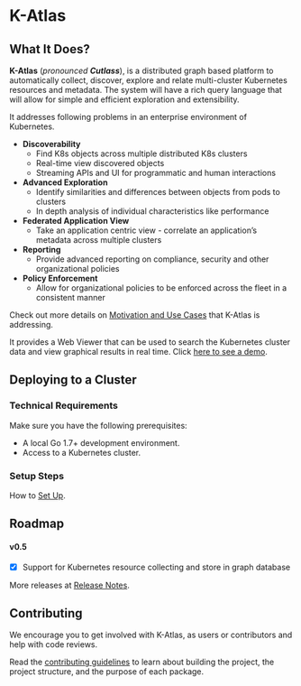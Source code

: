 # K-Atlas

## What It Does?

**K-Atlas** \(_pronounced **Cutlass**_\), is a distributed graph based platform to automatically collect, discover, explore and relate multi-cluster Kubernetes resources and metadata. The system will have a rich query language that will allow for simple and efficient exploration and extensibility.

It addresses following problems in an enterprise environment of Kubernetes.

* **Discoverability**
  * Find K8s objects across multiple distributed K8s clusters
  * Real-time view discovered objects
  * Streaming APIs and UI for programmatic and human interactions
* **Advanced Exploration**
  * Identify similarities and differences between objects from pods to clusters
  * In depth analysis of individual characteristics like performance
* **Federated Application View**
  * Take an application centric view - correlate an application’s metadata across multiple clusters
* **Reporting**
  * Provide advanced reporting on compliance, security and other organizational policies
* **Policy Enforcement**
  * Allow for organizational policies to be enforced across the fleet in a consistent manner

Check out more details on [Motivation and Use Cases](docs/motivation.md) that K-Atlas is addressing.

It provides a Web Viewer that can be used to search the Kubernetes cluster data and view graphical results in real time. Click [here to see a demo](https://www.useloom.com/share/eb97aa1054004be197e3ed732223e689).

## Deploying to a Cluster

### Technical Requirements

Make sure you have the following prerequisites:

* A local Go 1.7+ development environment.
* Access to a Kubernetes cluster.

### Setup Steps

How to [Set Up](docs/installation.md).

## Roadmap

#### v0.5

* [x] Support for Kubernetes resource collecting and store in graph database

More releases at [Release Notes](release.md).

## Contributing

We encourage you to get involved with K-Atlas, as users or contributors and help with code reviews.

Read the [contributing guidelines](docs/contributing.md) to learn about building the project, the project structure, and the purpose of each package. 

